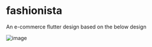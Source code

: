 # fashionista

An e-commerce flutter design based on the below design


![image](https://github.com/mugonchez/fashionista/assets/25013710/821a4373-e107-4640-a2aa-f45c5051bd36)











